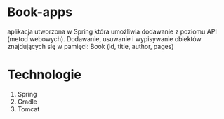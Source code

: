 # Book-apps
aplikacja utworzona w Spring która umożliwia dodawanie z poziomu API (metod webowych). 
Dodawanie, usuwanie i wypisywanie obiektów znajdujących się w pamięci:
Book (id, title, author, pages)

# Technologie
1. Spring
2. Gradle
3. Tomcat
